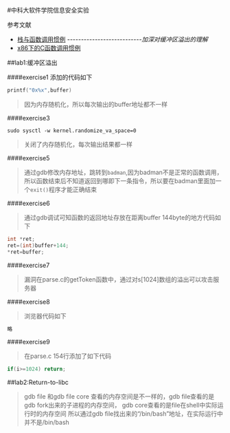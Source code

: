 #中科大软件学院信息安全实验

参考文献
* [栈与函数调用惯例](http://blog.csdn.net/xiaogugood/article/details/38490663)  ---------------------------*加深对缓冲区溢出的理解*
* [x86下的C函数调用惯例](http://blog.csdn.net/phunxm/article/details/8985321)

##lab1:缓冲区溢出

####exercise1
 添加的代码如下
``` c
printf("0x%x",buffer)
```
> 因为内存随机化，所以每次输出的buffer地址都不一样

####exercise3
```
sudo sysctl -w kernel.randomize_va_space=0
```

> 关闭了内存随机化，每次输出结果都一样

####exercise5

> 通过gdb修改内存地址，跳转到`badman`,因为badman不是正常的函数调用，所以函数结束后不知道返回到哪即下一条指令，所以要在badman里面加一个`exit()`程序才能正确结束

####exercise6

> 通过gdb调试可知函数的返回地址存放在距离buffer 144byte的地方代码如下
```c
int *ret;
ret=(int)buffer+144;
*ret=buffer;
```

####exercise7

> 漏洞在parse.c的getToken函数中，通过对s[1024]数组的溢出可以攻击服务器

####exercise8

> 浏览器代码如下
```c
略
```

####exercise9

> 在parse.c 154行添加了如下代码

```c
if(i>=1024) return;
```

##lab2:Return-to-libc
> gdb file 和gdb file core 查看的内存空间是不一样的，gdb file查看的是gdb fork出来的子进程的内存空间，
> gdb core查看的是file在shell中实际运行时的内存空间
> 所以通过gdb file找出来的“/bin/bash”地址，在实际运行中并不是/bin/bash
 

